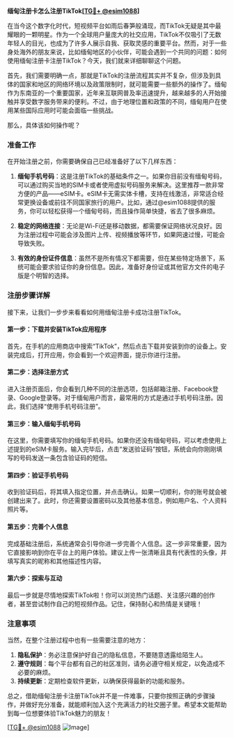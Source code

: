 **缅甸注册卡怎么注册TikTok[[TG💪+ @esim1088](https://t.me/s/esim1088)]**

在当今这个数字化时代，短视频平台如雨后春笋般涌现，而TikTok无疑是其中最耀眼的一颗明星。作为一个全球用户量庞大的社交应用，TikTok不仅吸引了无数年轻人的目光，也成为了许多人展示自我、获取灵感的重要平台。然而，对于一些身处海外的朋友来说，比如缅甸地区的小伙伴，可能会遇到一个共同的问题：如何使用缅甸注册卡注册TikTok？今天，我们就来详细聊聊这个问题。

首先，我们需要明确一点，那就是TikTok的注册流程其实并不复杂，但涉及到具体的国家和地区的网络环境以及政策限制时，就可能需要一些额外的操作了。缅甸作为东南亚的一个重要国家，近年来互联网普及率迅速提升，越来越多的人开始接触并享受数字服务带来的便利。不过，由于地理位置和政策的不同，缅甸用户在使用某些国际应用时可能会面临一些挑战。

那么，具体该如何操作呢？

### 准备工作

在开始注册之前，你需要确保自己已经准备好了以下几样东西：

1. **缅甸手机号码**：这是注册TikTok的基础条件之一。如果你目前没有缅甸号码，可以通过购买当地的SIM卡或者使用虚拟号码服务来解决。这里推荐一款非常方便的产品——eSIM卡。eSIM卡无需实体卡槽，支持在线激活，非常适合经常更换设备或前往不同国家旅行的用户。比如，通过@esim1088提供的服务，你可以轻松获得一个缅甸号码，而且操作简单快捷，省去了很多麻烦。

2. **稳定的网络连接**：无论是Wi-Fi还是移动数据，都需要保证网络状况良好。因为注册过程中可能会涉及图片上传、视频播放等环节，如果网速过慢，可能会导致失败。

3. **有效的身份证件信息**：虽然不是所有情况下都需要，但在某些特定场景下，系统可能会要求验证你的身份信息。因此，准备好身份证或其他官方文件的电子版是个明智的选择。

### 注册步骤详解

接下来，让我们一步步来看看如何用缅甸注册卡成功注册TikTok。

#### 第一步：下载并安装TikTok应用程序

首先，在手机的应用商店中搜索“TikTok”，然后点击下载并安装到你的设备上。安装完成后，打开应用，你会看到一个欢迎界面，提示你进行注册。

#### 第二步：选择注册方式

进入注册页面后，你会看到几种不同的注册选项，包括邮箱注册、Facebook登录、Google登录等。对于缅甸用户而言，最常用的方式是通过手机号码注册。因此，我们选择“使用手机号码注册”。

#### 第三步：输入缅甸手机号码

在这里，你需要填写你的缅甸手机号码。如果你还没有缅甸号码，可以考虑使用上述提到的eSIM卡服务。输入完毕后，点击“发送验证码”按钮，系统会向你刚刚填写的号码发送一条包含验证码的短信。

#### 第四步：验证手机号码

收到验证码后，将其填入指定位置，并点击确认。如果一切顺利，你的账号就会被创建出来了。此时，你还需要设置密码以及其他基本信息，例如用户名、个人资料照片等。

#### 第五步：完善个人信息

完成基础注册后，系统通常会引导你进一步完善个人信息。这一步非常重要，因为它直接影响到你在平台上的用户体验。建议上传一张清晰且具有代表性的头像，并填写真实的昵称和其他描述性内容。

#### 第六步：探索与互动

最后一步就是尽情地探索TikTok啦！你可以浏览热门话题、关注感兴趣的创作者，甚至尝试制作自己的短视频作品。记住，保持耐心和热情是关键哦！

### 注意事项

当然，在整个注册过程中也有一些需要注意的地方：

1. **隐私保护**：务必注意保护好自己的隐私信息，不要随意透露给陌生人。
2. **遵守规则**：每个平台都有自己的社区准则，请务必遵守相关规定，以免造成不必要的麻烦。
3. **持续更新**：定期检查软件更新，以确保获得最新的功能和服务。

总之，借助缅甸注册卡注册TikTok并不是一件难事，只要你按照正确的步骤操作，并做好充分准备，就能顺利加入这个充满活力的社交圈子里。希望本文能帮助到每一位想要体验TikTok魅力的朋友！

[[TG💪+ @esim1088](https://t.me/s/esim1088) ![Image](https://i.postimg.cc/4NQfJmqS/Snipaste-2025-05-13-00-14-12.png)]